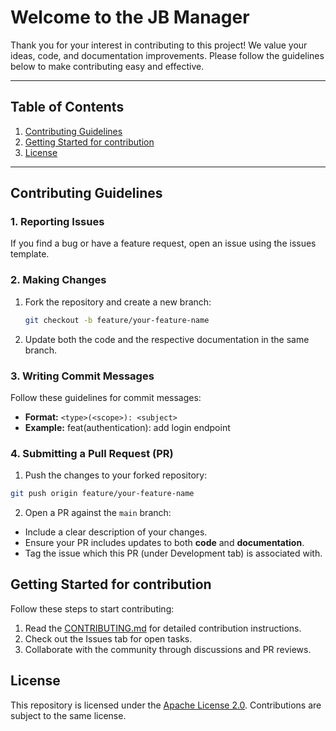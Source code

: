 # Welcome to the JB Manager

Thank you for your interest in contributing to this project! We value your ideas, code, and documentation improvements. Please follow the guidelines below to make contributing easy and effective.

---

## Table of Contents

1. [Contributing Guidelines](#contributing-guidelines)
2. [Getting Started for contribution](#getting-started-for-contribution)
3. [License](#license)

---

## Contributing Guidelines

### 1. Reporting Issues

If you find a bug or have a feature request, open an issue using the issues template.

### 2. Making Changes

1. Fork the repository and create a new branch:
    ```bash
    git checkout -b feature/your-feature-name
    ```
2. Update both the code and the respective documentation in the same branch.


### 3. Writing Commit Messages

Follow these guidelines for commit messages:

- **Format:** `<type>(<scope>): <subject>`
- **Example:** feat(authentication): add login endpoint


### 4. Submitting a Pull Request (PR)

1. Push the changes to your forked repository:
  ```bash
  git push origin feature/your-feature-name
  ```
2. Open a PR against the `main` branch:
  - Include a clear description of your changes.
  - Ensure your PR includes updates to both **code** and **documentation**.
  - Tag the issue which this PR (under Development tab) is associated with.

## Getting Started for contribution

Follow these steps to start contributing:

1. Read the [CONTRIBUTING.md](#welcome-to-the-jb-manager) for detailed contribution instructions.
2. Check out the Issues tab for open tasks.
3. Collaborate with the community through discussions and PR reviews.


## License

This repository is licensed under the [Apache License 2.0](LICENSE). Contributions are subject to the same license.